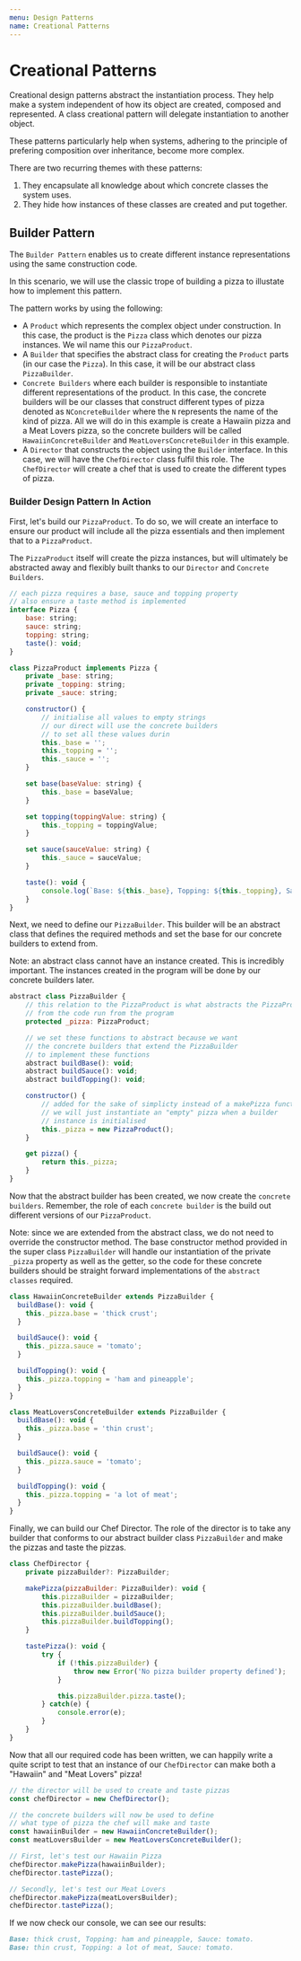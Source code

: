 ```yaml
---
menu: Design Patterns
name: Creational Patterns
---
```


# Creational Patterns

Creational design patterns abstract the instantiation process. They help make a system independent of how its object are created, composed and represented. A class creational pattern will delegate instantiation to another object.

These patterns particularly help when systems, adhering to the principle of prefering composition over inheritance, become more complex.

There are two recurring themes with these patterns:

1. They encapsulate all knowledge about which concrete classes the system uses.
2. They hide how instances of these classes are created and put together.

## Builder Pattern

The `Builder Pattern` enables us to create different instance representations using the same construction code.

In this scenario, we will use the classic trope of building a pizza to illustate how to implement this pattern.

The pattern works by using the following:

- A `Product` which represents the complex object under construction. In this case, the product is the `Pizza` class which denotes our pizza instances. We wil name this our `PizzaProduct`.
- A `Builder` that specifies the abstract class for creating the `Product` parts (in our case the `Pizza`). In this case, it will be our abstract class `PizzaBuilder`.
- `Concrete Builders` where each builder is responsible to instantiate different representations of the product. In this case, the concrete builders will be our classes that construct different types of pizza denoted as `NConcreteBuilder` where the `N` represents the name of the kind of pizza. All we will do in this example is create a Hawaiin pizza and a Meat Lovers pizza, so the concrete builders will be called `HawaiinConcreteBuilder` and `MeatLoversConcreteBuilder` in this example.
- A `Director` that constructs the object using the `Builder` interface. In this case, we will have the `ChefDirector` class fulfil this role. The `ChefDirector` will create a chef that is used to create the different types of pizza.

### Builder Design Pattern In Action

First, let's build our `PizzaProduct`. To do so, we will create an interface to ensure our product will include all the pizza essentials and then implement that to a `PizzaProduct`.

The `PizzaProduct` itself will create the pizza instances, but will ultimately be abstracted away and flexibly built thanks to our `Director` and `Concrete Builders`.

```javascript
// each pizza requires a base, sauce and topping property
// also ensure a taste method is implemented
interface Pizza {
    base: string;
    sauce: string;
    topping: string;
    taste(): void;
}

class PizzaProduct implements Pizza {
    private _base: string;
    private _topping: string;
    private _sauce: string;

    constructor() {
        // initialise all values to empty strings
        // our direct will use the concrete builders
        // to set all these values durin
        this._base = '';
        this._topping = '';
        this._sauce = '';
    }

    set base(baseValue: string) {
        this._base = baseValue;
    }

    set topping(toppingValue: string) {
        this._topping = toppingValue;
    }

    set sauce(sauceValue: string) {
        this._sauce = sauceValue;
    }

    taste(): void {
        console.log(`Base: ${this._base}, Topping: ${this._topping}, Sauce: ${this._sauce}.`);
    }
}
```

Next, we need to define our `PizzaBuilder`. This builder will be an abstract class that defines the required methods and set the base for our concrete builders to extend from.

Note: an abstract class cannot have an instance created. This is incredibly important. The instances created in the program will be done by our concrete builders later.

```javascript
abstract class PizzaBuilder {
    // this relation to the PizzaProduct is what abstracts the PizzaProduct
    // from the code run from the program
    protected _pizza: PizzaProduct;

    // we set these functions to abstract because we want
    // the concrete builders that extend the PizzaBuilder
    // to implement these functions
    abstract buildBase(): void;
    abstract buildSauce(): void;
    abstract buildTopping(): void;

    constructor() {
        // added for the sake of simplicty instead of a makePizza function
        // we will just instantiate an "empty" pizza when a builder
        // instance is initialised
        this._pizza = new PizzaProduct();
    }

    get pizza() {
        return this._pizza;
    }
}
```

Now that the abstract builder has been created, we now create the `concrete builders`. Remember, the role of each `concrete builder` is the build out different versions of our `PizzaProduct`.

Note: since we are extended from the abstract class, we do not need to override the constructor method. The base constructor method provided in the super class `PizzaBuilder` will handle our instantiation of the private `_pizza` property as well as the getter, so the code for these concrete builders should be straight forward implementations of the `abstract classes` required.

```javascript
class HawaiinConcreteBuilder extends PizzaBuilder {
  buildBase(): void {
    this._pizza.base = 'thick crust';
  }

  buildSauce(): void {
    this._pizza.sauce = 'tomato';
  }

  buildTopping(): void {
    this._pizza.topping = 'ham and pineapple';
  }
}

class MeatLoversConcreteBuilder extends PizzaBuilder {
  buildBase(): void {
    this._pizza.base = 'thin crust';
  }

  buildSauce(): void {
    this._pizza.sauce = 'tomato';
  }

  buildTopping(): void {
    this._pizza.topping = 'a lot of meat';
  }
}
```

Finally, we can build our Chef Director. The role of the director is to take any builder that conforms to our abstract builder class `PizzaBuilder` and make the pizzas and taste the pizzas.

```javascript
class ChefDirector {
    private pizzaBuilder?: PizzaBuilder;

    makePizza(pizzaBuilder: PizzaBuilder): void {
        this.pizzaBuilder = pizzaBuilder;
        this.pizzaBuilder.buildBase();
        this.pizzaBuilder.buildSauce();
        this.pizzaBuilder.buildTopping();
    }

    tastePizza(): void {
        try {
            if (!this.pizzaBuilder) {
                throw new Error('No pizza builder property defined');
            }

            this.pizzaBuilder.pizza.taste();
        } catch(e) {
            console.error(e);
        }
    }
}
```

Now that all our required code has been written, we can happily write a quite script to test that an instance of our `ChefDirector` can make both a "Hawaiin" and "Meat Lovers" pizza!

```javascript
// the director will be used to create and taste pizzas
const chefDirector = new ChefDirector();

// the concrete builders will now be used to define
// what type of pizza the chef will make and taste
const hawaiinBuilder = new HawaiinConcreteBuilder();
const meatLoversBuilder = new MeatLoversConcreteBuilder();

// First, let's test our Hawaiin Pizza
chefDirector.makePizza(hawaiinBuilder);
chefDirector.tastePizza();

// Secondly, let's test our Meat Lovers
chefDirector.makePizza(meatLoversBuilder);
chefDirector.tastePizza();
```

If we now check our console, we can see our results:

```md
Base: thick crust, Topping: ham and pineapple, Sauce: tomato.
Base: thin crust, Topping: a lot of meat, Sauce: tomato.
```
